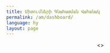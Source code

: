 ```yaml
---
title: Միտումների Գնահատման Վահանակ
permalink: /am/dashboard/
language: hy
layout: page
---
```


<script type="module" src="https://public.tableau.com/javascripts/api/tableau.embedding.3.latest.min.js" ></script>
<div style="align-items: center; display: flex; justify-content: center;" >
 < <tableau-viz hide-tabs="" id="tableauViz" src="https://public.tableau.com/views/SDG-ARM-2024/Story1?" hide-tabs="true", toolbar="hidden", height="1200px", width="1200px" > >
  </tableau-viz>
</div>
